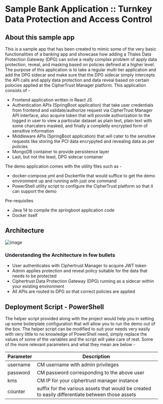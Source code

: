 # Sample Bank Application :: Turnkey Data Protection and Access Control

## About this sample app
This is a sample app that has been created to mimic some of the very basic functionalities of a banking app and showcase how adding a Thales Data Protection Gateway (DPG) can solve a really complex problem of apply data protection, reveal, and masking based on policies defined at a higher level. The purpose of this application is to take a regular multi tier application and add the DPG sidecar and make sure that the DPG sidecar simply intercepts the API calls and apply data protection and data reveal based on certain polocies applied at the CipherTrust Manager platform.
This application consists of -
* Frontend application written in React JS
* Authentication APIs (SpringBoot application) that take user credentials from frontend and validate/authorize request via CipherTrust Manager API interface, also acquire token that will provide authorization to the logged in user to view a particular dataset as plain text, plain text with some charcaters masked, and finally a completly encrypted form of sensitive information
* Middleware APIs (SpringBoot application) that will cater to the sensitive requests like storing the PCI data encrypyted and revealing data as per policies
* MongoDB container to provide persistence layer
* Last, but not the least, DPG sidecar container

The demo application comes with the utility files such as -
* docker-compose.yml and Dockerfile that would suffice to get the demo environment up and running with just one command
* PowerShell utility script to configure the CipherTrust platform so that it can support the demo

Pre-requisites
* Java 14 to compile the springboot application code
* Docker itself

## Architecture
![image](https://user-images.githubusercontent.com/111074839/189827400-3377df49-b028-4f32-bca3-087ce61fb0c4.png)

### Understanding the Architecture in few bullets
* User authenticates with Ciphertrust Manager to acquire JWT token
* Admin applies protection and reveal policy suitable for the data that needs to be protected
* Ciphertrust Data Protection Gateway (DPG) running as a sidecar within your existing environment
* All APIs are routed to DPG so that correct policies are applied

## Deployment Script - PowerShell
The helper script provided along with the project would help you in setting up some boilerplate configuration that will allow you to run the demo out of the box.
The helper script can be modified to suit your needs very easily with very little to no knowledge of PowerShell need, simply replace the values of some of the variables and the script will yake care of rest. Some of the more relevant parameters and what they mean are below -

Parameter | Description
--- | ---
username | CM username with admin privileges
password | CM password corresponding to the above user
kms | CM IP for your ciphertrust manager instance
counter | suffix for the various assets that would be created to easily differentiate between those assets

